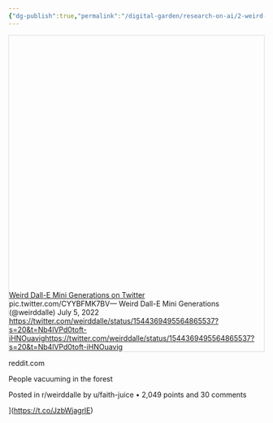 ```yaml
---
{"dg-publish":true,"permalink":"/digital-garden/research-on-ai/2-weird-dall-e-mini-generations-on-twitter-httpst-co-cyybfmk-7-bv-twitter/"}
---
```



<div
  style="
    border: 1px solid rgb(222, 222, 222);
    box-shadow: rgba(0, 0, 0, 0.06) 0px 1px 3px;
  "
>
  <div class="w __if _lc _sm _od _alsd _alcd _lh14 _xm _xi _ts _dm">
    <div class="wf">
      <div class="wc">
        <div class="e" style="padding-bottom: 100%">
          <div class="em">
            <a
              href="https://twitter.com/weirddalle/status/1544369495564865537?s=20&t=Nb4lVPd0toft-iHNOuavig"
              target="_blank"
              rel="noopener"
              data-do-not-bind-click
              class="c"
              style="
                background-image: url('');
              "
            ></a>
          </div>
        </div>
      </div>
      <div class="wt">
        <div class="t _f0 _ffsa _fsn _fwn">
          <div class="th _f1p _fsn _fwb">
            <a href="https://twitter.com/weirddalle/status/1544369495564865537?s=20&t=Nb4lVPd0toft-iHNOuavig" target="_blank" rel="noopener" class="thl"
              >Weird Dall-E Mini Generations on Twitter</a
            >
          </div>
          <div class="td">pic.twitter.com&#x2F;CYYBFMK7BV— Weird Dall-E Mini Generations (@weirddalle) July 5, 2022

</div>
          <div class="tf _f1m">
            <div class="tc">
              <a href="https://twitter.com/weirddalle/status/1544369495564865537?s=20&t=Nb4lVPd0toft-iHNOuavig" target="_blank" rel="noopener" class="tw _f1m"
                ><span class="twt">https://twitter.com/weirddalle/status/1544369495564865537?s=20&t=Nb4lVPd0toft-iHNOuavig</span
                ><span class="twd">https://twitter.com/weirddalle/status/1544369495564865537?s=20&t=Nb4lVPd0toft-iHNOuavig</span></a
              >
            </div>
          </div>
        </div>
      </div>
    </div>
  </div>
</div>



reddit.com

People vacuuming in the forest

Posted in r/weirddalle by u/faith-juice • 2,049 points and 30 comments



](https://t.co/JzbWjagrlE)